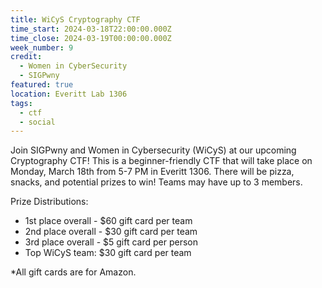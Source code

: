 ```yaml
---
title: WiCyS Cryptography CTF
time_start: 2024-03-18T22:00:00.000Z
time_close: 2024-03-19T00:00:00.000Z
week_number: 9
credit:
  - Women in CyberSecurity
  - SIGPwny
featured: true
location: Everitt Lab 1306
tags:
  - ctf
  - social
---
```

Join SIGPwny and Women in Cybersecurity (WiCyS) at our upcoming Cryptography CTF! This is a beginner-friendly CTF that will take place on Monday, March 18th from 5-7 PM in Everitt 1306. There will be pizza, snacks, and potential prizes to win! Teams may have up to 3 members.

Prize Distributions:

+ 1st place overall - $60 gift card per team 
+ 2nd place overall - $30 gift card per team
+ 3rd place overall - $5 gift card per person
+ Top WiCyS team: $30 gift card per team

*All gift cards are for Amazon.
